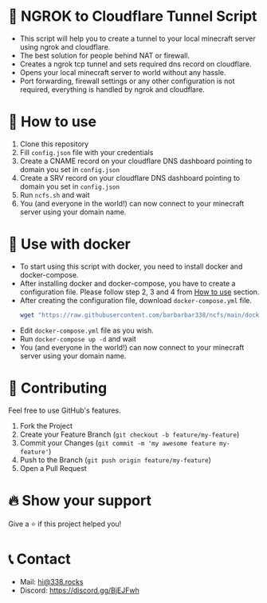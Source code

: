 # 🚀 NGROK to Cloudflare Tunnel Script

- This script will help you to create a tunnel to your local minecraft server using ngrok and cloudflare.
- The best solution for people behind NAT or firewall.
- Creates a ngrok tcp tunnel and sets required dns record on cloudflare.
- Opens your local minecraft server to world without any hassle.
- Port forwarding, firewall settings or any other configuration is not required, everything is handled by ngrok and cloudflare.

# 🏃 How to use

1. Clone this repository
2. Fill `config.json` file with your credentials
3. Create a CNAME record on your cloudflare DNS dashboard pointing to domain you set in `config.json`
4. Create a SRV record on your cloudflare DNS dashboard pointing to domain you set in `config.json`
5. Run `ncfs.sh` and wait
6. You (and everyone in the world!) can now connect to your minecraft server using your domain name.

# 🐋 Use with docker
- To start using this script with docker, you need to install docker and docker-compose.
- After installing docker and docker-compose, you have to create a configuration file. Please follow step 2, 3 and 4 from [How to use](#-how-to-use) section.
- After creating the configuration file, download `docker-compose.yml` file.
    ```bash
    wget "https://raw.githubusercontent.com/barbarbar338/ncfs/main/docker/docker-compose.yml"
    ```
- Edit `docker-compose.yml` file as you wish.
- Run `docker-compose up -d` and wait
- You (and everyone in the world!) can now connect to your minecraft server using your domain name.

# 🧦 Contributing

Feel free to use GitHub's features.

1. Fork the Project
2. Create your Feature Branch (`git checkout -b feature/my-feature`)
3. Commit your Changes (`git commit -m 'my awesome feature my-feature'`)
4. Push to the Branch (`git push origin feature/my-feature`)
5. Open a Pull Request

# 🔥 Show your support

Give a ⭐️ if this project helped you!

# 📞 Contact

- Mail: hi@338.rocks
- Discord: https://discord.gg/BjEJFwh
